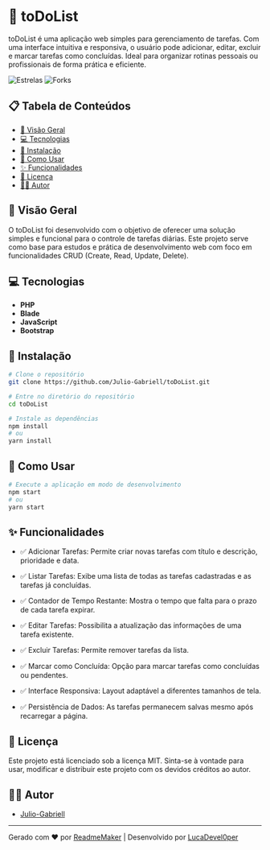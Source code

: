 # 🚀 toDoList

toDoList é uma aplicação web simples para gerenciamento de tarefas. Com uma interface intuitiva e responsiva, o usuário pode adicionar, editar, excluir e marcar tarefas como concluídas. Ideal para organizar rotinas pessoais ou profissionais de forma prática e eficiente.

![Estrelas](https://img.shields.io/github/stars/Julio-Gabriell/toDoList.svg)
![Forks](https://img.shields.io/github/forks/Julio-Gabriell/toDoList.svg)

## 📋 Tabela de Conteúdos

- [📖 Visão Geral](#-visão-geral)
- [💻 Tecnologias](#-tecnologias)
- [🚀 Instalação](#-instalação)
- [📝 Como Usar](#-como-usar)
- [✨ Funcionalidades](#-funcionalidades)
- [📄 Licença](#-licença)
- [👨‍💻 Autor](#-autor)

## 📖 Visão Geral

O toDoList foi desenvolvido com o objetivo de oferecer uma solução simples e funcional para o controle de tarefas diárias. Este projeto serve como base para estudos e prática de desenvolvimento web com foco em funcionalidades CRUD (Create, Read, Update, Delete).

## 💻 Tecnologias

- **PHP**
- **Blade**
- **JavaScript**
- **Bootstrap**

## 🚀 Instalação

```bash
# Clone o repositório
git clone https://github.com/Julio-Gabriell/toDoList.git

# Entre no diretório do repositório
cd toDoList

# Instale as dependências
npm install
# ou
yarn install
```

## 📝 Como Usar

```bash
# Execute a aplicação em modo de desenvolvimento
npm start
# ou
yarn start
```

## ✨ Funcionalidades

- ✅ Adicionar Tarefas: Permite criar novas tarefas com título e descrição, prioridade e data.

- ✅ Listar Tarefas: Exibe uma lista de todas as tarefas cadastradas e as tarefas já concluídas.

- ✅ Contador de Tempo Restante: Mostra o tempo que falta para o prazo de cada tarefa expirar.

- ✅ Editar Tarefas: Possibilita a atualização das informações de uma tarefa existente.

- ✅ Excluir Tarefas: Permite remover tarefas da lista.

- ✅ Marcar como Concluída: Opção para marcar tarefas como concluídas ou pendentes.

- ✅ Interface Responsiva: Layout adaptável a diferentes tamanhos de tela.

- ✅ Persistência de Dados: As tarefas permanecem salvas mesmo após recarregar a página.

## 📄 Licença

Este projeto está licenciado sob a licença MIT.
Sinta-se à vontade para usar, modificar e distribuir este projeto com os devidos créditos ao autor.

## 👨‍💻 Autor

- [Julio-Gabriell](https://github.com/Julio-Gabriell)

---

Gerado com ❤️ por [ReadmeMaker](https://readmemaker.com) | Desenvolvido por [LucaDevel0per](https://github.com/LucaDevel0per)
